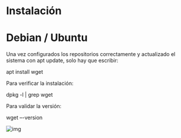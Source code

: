 # Instalación

# Debian / Ubuntu

Una vez configurados los repositorios correctamente y actualizado el sistema con apt update,
solo hay que escribir:

apt install wget

Para verificar la instalación:

dpkg -l | grep wget

Para validar la versión:

wget –-version

![img](https://www.google.com/url?sa=i&url=https%3A%2F%2Fes.linux-console.net%2F%3Fp%3D1281&psig=AOvVaw2Bk7s9VT6AE1Bac3-qeBTa&ust=1615155074576000&source=images&cd=vfe&ved=0CAIQjRxqFwoTCMCHp9XXnO8CFQAAAAAdAAAAABAO)


